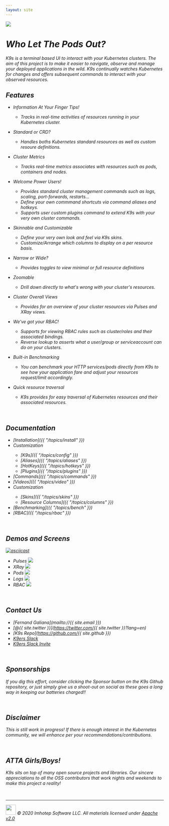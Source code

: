 ```yaml
---
layout: site
---
```


<img class="pic" src="assets/k9s.png"/>

<br/>

# <i class="fas fa-paw"/> Who Let The Pods Out?

K9s is a terminal based UI to interact with your Kubernetes clusters. The aim of this project is to make it easier to navigate, observe and manage your deployed applications in the wild. K9s continually watches Kubernetes for changes and offers subsequent commands to interact with your observed resources.

## <i class="fas fa-highlighter"/> Features

- Information At Your Finger Tips!
  - Tracks in real-time activities of resources running in your Kubernetes cluster.

- Standard or CRD?
  - Handles boths Kubernetes standard resources as well as custom resoure definitions.

- Cluster Metrics
  - Tracks real-time metrics associates with resources such as pods, containers and nodes.

- Welcome Power Users!
  - Provides standard cluster management commands such as logs, scaling, port-forwards, restarts...
  - Define your own commmand shortcuts via command aliases and hotkeys.
  - Supports user custom plugins command to extend K9s with your very own cluster commands.

- Skinnable and Customizable
  - Define your very own look and feel via K9s skins.
  - Customize/Arrange which columns to display on a per resource basis.

- Narrow or Wide?
  - Provides toggles to view minimal or full resource definitions

- Zoomable
  - Drill down directly to what's wrong with your cluster's resources.

- Cluster Overall Views
  - Provides for an overview of your cluster resources via Pulses and XRay views.

- We've got your RBAC!
  - Supports for viewing RBAC rules such as cluster/roles and their associated bindings.
  - Reverse lookup to asserts what a user/group or serviceaccount can do on your clusters.

- Built-in Benchmarking
  - You can benchmark your HTTP services/pods directly from K9s to see how your application fare and adjust your resources request/limit accordingly.

- Quick resource traversal
  - K9s provides for easy traversal of Kubernetes resources and their associated resources.

<br/>

## <i class="fas fa-book"/> Documentation

  * <i class="fas fa-toolbox"/> [Installation]({{ "/topics/install" }})
  * <i class="fas fa-terminal"/> Customization
    * [K9s]({{ "/topics/config" }})
    * [Aliases]({{ "/topics/aliases" }})
    * [HotKeys]({{ "/topics/hotkeys" }})
    * [Plugins]({{ "/topics/plugins" }})
  * <i class="fas fa-terminal"/> [Commands]({{ "/topics/commands" }})
  * <i class="fas fa-video"/> [Videos]({{ "/topics/video" }})
  * <i class="fas fa-tv"/> Customization
    * [Skins]({{ "/topics/skins" }})
    * [Resource Columns]({{ "/topics/columns" }})
  * <i class="fas fa-tachometer-alt"/> [Benchmarking]({{ "/topics/bench" }})
  * <i class="fas fa-key"/> [RBAC]({{ "/topics/rbac" }})


<br/>

## <i class="fab fa-youtube"/> Demos and Screens

[![asciicast](https://asciinema.org/a/305944.svg)](https://asciinema.org/a/305944)

- Pulses
  <img src="assets/screens/pulses.png"/>
- XRay
  <img src="assets/screens/xray.png"/>
- Pods
  <img src="assets/screens/pods.png"/>
- Logs
  <img src="assets/screens/logs.png"/>
- RBAC
  <img src="assets/screens/rbac.png"/>

<br/>

## <i class="fas fa-phone-volume"></i> Contact Us

* <i class="fas fa-at"/>  [Fernand Galiana](mailto://{{ site.email }})
* <i class="fab fa-twitter"/> [@{{ site.twitter }}](https://twitter.com/{{ site.twitter }}?lang=en)
* <i class="fab fa-github"/> [K9s Repo](https://github.com/{{ site.github }})
* <i class="fab fa-slack"/>  [K9ers Slack](https://k9sers.slack.com/)
* <i class="fab fa-slack-hash"/> [K9ers Slack Invite](https://join.slack.com/t/k9sers/shared_invite/enQtOTA5MDEyNzI5MTU0LWQ1ZGI3MzliYzZhZWEyNzYxYzA3NjE0YTk1YmFmNzViZjIyNzhkZGI0MmJjYzhlNjdlMGJhYzE2ZGU1NjkyNTM)


<br/>

## <i class="fas fa-bullhorn"></i> Sponsorships

If you dig this effort, consider clicking the Sponsor button on the K9s Github repository, or just simply give us a shoot-out on social as these goes a long way in keeping our batteries charged!!

<br/>

## <i class="fas fa-exclamation-triangle"></i> Disclaimer

This is still work in progress! If there is enough interest in the Kubernetes community, we will enhance per your recommendations/contributions.

<br/>

## <i class="fas fa-handshake"></i> ATTA Girls/Boys!

K9s sits on top of many open source projects and libraries. Our *sincere* appreciations to all the OSS contributors that work nights and weekends to make this project a reality!

<br/>

---
<img class="mid-align" src="/assets/imhotep_logo.png" width="32" height="auto"/>
<span class="mid-align">
  © 2020 Imhotep Software LLC. All materials licensed under
</span>
<a class="mid-align" href="http://www.apache.org/licenses/LICENSE-2.0">Apache v2.0</a>
